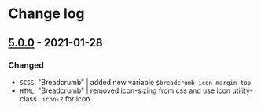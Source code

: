 # Change log

## [5.0.0](https://github.com/cake-hub/lidl-web-bootstrap_theme/tree/v5.0.0) - 2021-01-28

### Changed

* `SCSS`: "Breadcrumb" | added new variable `$breadcrumb-icon-margin-top`
* `HTML`: "Breadcrumb" | removed icon-sizing from css and use icon utility-class `.icon-2` for icon
